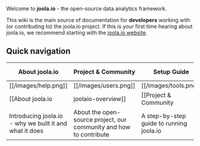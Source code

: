 Welcome to **joola.io** - the open-source data analytics framework.

This wiki is the main source of documentation for **developers** working with (or contributing to) the joola.io project.
If this is your first time hearing about joola.io, we recommend starting with the [joola.io website][website].

## Quick navigation

| About joola.io             | Project & Community              | Setup Guide          | Technical Documentation                  |
|----------------------------|---------------------------------|-------------------------------|---------------------------|
| [[/images/help.png]] | [[/images/users.png]] | [[/images/tools.png]] | [[/images/database.png]] |
| [[About joola.io|joolaio-overview]] | [[Project & Community|joola.io-project-and-community]]       | [[Setup Guide|Setting-up-joola.io]] | [[Technical Documentation|Technical-documentation]]|
| Introducing joola.io - why we built it and what it does | About the open-source project, our community and how to contribute | A step-by-step guide to running joola.io | Detailed technical documentation on joola.io and its five sub-systems |

[website]: http://joola.io
